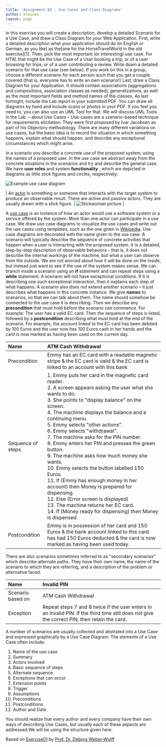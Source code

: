 ```yaml
---
title: 'Assignment 02 - Use Cases and Class Diagrams'
author: kleinen
layout: page
---
```



In this exercise you will create a description, develop a detailed Scenario for a Use Case, and draw a Class Diagram for your Web Application. First, write a detailed description what your application should do (in English or German, as you like) as the[one for the HorseTravelWorld in the old exercise][1]. Then, pick the most important (or interesting) use case. For HTW, that might be the Use Case of a User booking a trip, or of a user browsing for trips, or of a user contributing a review. Write down a detailed scenario for that use case (see below). If you work on this in a group, choose a different scenario for each person such that you get a couple covered (that is, everyone has to write an own scenario!) Last, draw a Class Diagram for your Application. It should contain associations (aggregations and compositions, association classes as needed), generalizations, as well as the most important fields and method names of the classes. As last fortnight, include the Lab report in your submitted PDF. You can draw all diagrams by hand and include scans or photos in your PDF. If you feel you need to, you can also use an UML Tool for that. We will discuss UML Tools in the Lab. &ndash; about Use Cases &ndash; Use-cases are a szenario-based technique for requirements elicitation. They were first proposed by Ivar Jacobsen as part of his Objectory methodology. There are many different variations on use cases, but the basic idea is to record the situation in which something happens, explain what should happen, and describe any exceptional circumstances which might arise.

In a scenario you describe a concrete use of the proposed system, using the names of a proposed user. In the use case we abstract away from the concrete situations in the scenarios and try and describe the general case. We have **user roles** and system **functionality** , which are depicted in diagrams as little stick figures and circles, respectively:

  ![Example use case diagram](http://people.f4.htw-berlin.de/~weberwu/se/media/Stickfigures.png)

| An [actor](http://en.wikipedia.org/wiki/Actor_%28UML%29) is something or someone that interacts with the target system to produce an observable result. There are active and passive actors. They are usually drawn with a stick figure. | ![Stickwoman picture](http://people.f4.htw-berlin.de/~weberwu/se/media/Stickwoman.gif) |

A [use case][2] is an instance of how an actor would use a software system or a service offered by the system. More than one actor can participate in a use case. We draw use case diagrams to visualize the use cases and write out the use cases using templates, such as the one given in [Wikipedia][2]. Use case diagrams are decorated with the name given to the use case. A scenario will typically describe the sequence of concrete activities that happen when a user is interacting with the proposed system. It is a detailed, step-by-step description of observable behaviors &ndash; that is, it does not describe the internal workings of the machine, but what a user can observe from the outside. We are not worried about how it will be done on the inside, but instead just want to see if the use of the system makes sense. We can branch inside a scenario using an **if** statement and can repeat steps using a **while** statement. A scenario will not have exceptional conditions. If it is describing one such exceptional interaction, then it explains each step of what happens. A scenario also does not extend another scenario &ndash; it just describes what happens in this concrete instance. We give **names** to scenarios, so that we can talk about them. The name should somehow be connected to the use case it is describing. Then we describe any **precondition** that must hold before the scenario can commence. For example: The user has a valid EC card. Then the sequence of steps is listed, followed by a **postcondition** describing what must hold at the end of the scenario. For example, the account linked to the EC card has been debited by 100 Euros and the user now has 100 Euros cash in her hands and the card is now marked as having been used on the current day.

| Name              | ATM Cash Withdrawal                                                                                                                                                                                                                                                                                                                                                                                                                                                                                                                                                                                                                                                                                                                                                |
|:------------------|:-------------------------------------------------------------------------------------------------------------------------------------------------------------------------------------------------------------------------------------------------------------------------------------------------------------------------------------------------------------------------------------------------------------------------------------------------------------------------------------------------------------------------------------------------------------------------------------------------------------------------------------------------------------------------------------------------------------------------------------------------------------------|
| Precondition      | Emmy has an EC card with a readable magnetic stripe & the EC card is valid & the EC card is linked to an account with this bank                                                                                                                                                                                                                                                                                                                                                                                                                                                                                                                                                                                                                                    |
| Sequence of steps | 1. Emmy puts her card in the magnetic card reader.<br/>2. A screen appears asking the user what she wants to do.<br/>3. She points to "display balance" on the screen.<br/>4. The machine displays the balance and a continuing menu.<br/>5. Emmy selects "other actions".<br/>6. Emmy selects "withdrawal".<br/>7. The machine asks for the PIN number.<br/>8. Emmy enters her PIN and presses the green button.<br/>9. The machine asks how much money she wants.<br/>10. Emmy selects the button labelled 150 Euros.<br/>11. If (Emmy has enough money in her account) then Money is prepared for dispensing<br/>12. Else (Error screen is displayed)<br/>13. The machine returns her EC card.<br/>14. If (Money ready for dispensing) then Money is dispensed. |
| Postcondition     | Emmy is in possession of her card and 150 Euros & the bank account linked to this card has had 150 Euros deducted & the card is now marked as having been used today.                                                                                                                                                                                                                                                                                                                                                                                                                                                                                                                                                                                              |

There are also scenarios sometimes referred to as "secondary scenarios" which describe alternate paths. They have their own name, the name of the scenario to which they are referring, and a description of the problem or alternative faced.

| Name              | Invalid PIN                                                                                                                                   |
|:------------------|:----------------------------------------------------------------------------------------------------------------------------------------------|
| Scenario based on | ATM Cash Withdrawal                                                                                                                           |
| Exception         | Repeat steps 7 and 8 twice if the user enters in an invalid PIN. If the third time still does not give the correct PIN, then retain the card. |

A number of scenarios are usually collected and abstrated into a Use Case and expressed graphically by a Use Case Diagram. The elements of a Use Case often include:

1. Name of the use case
2. Summary
3. Actors involved
4. Basic sequence of steps
5. Alternate sequence
6. Exceptions that can occur
7. Extension points
8. Trigger
9. Assumptions
10. Preconditions
11. Postconditions
12. Author and Date

You should realize that every author and every company have their own ways of describing Use Cases, but usually each of these aspects are addressed.We will be using the structure given here.  

Based on [Exercise01][3] by [Prof. Dr. Debora Weber-Wulff][4]


[2]: http://en.wikipedia.org/wiki/Use_case
[3]: http://people.f4.htw-berlin.de/~weberwu/se/Labs/Ex1.shtml
[4]: http://www.f4.htw-berlin.de/~weberwu/
